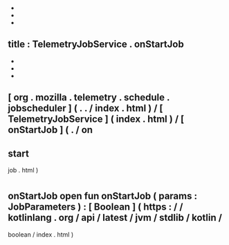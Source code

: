 -
-
-
title
:
TelemetryJobService
.
onStartJob
-
-
-
-
[
org
.
mozilla
.
telemetry
.
schedule
.
jobscheduler
]
(
.
.
/
index
.
html
)
/
[
TelemetryJobService
]
(
index
.
html
)
/
[
onStartJob
]
(
.
/
on
-
start
-
job
.
html
)
#
onStartJob
open
fun
onStartJob
(
params
:
JobParameters
)
:
[
Boolean
]
(
https
:
/
/
kotlinlang
.
org
/
api
/
latest
/
jvm
/
stdlib
/
kotlin
/
-
boolean
/
index
.
html
)
